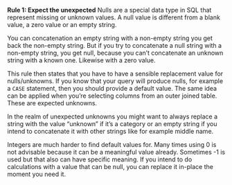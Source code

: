 **Rule 1: Expect the unexpected**
Nulls are a special data type in SQL that represent missing or unknown values. A null value is different from a blank value, a zero value or an empty string. 

You can concatenation an empty string with a non-empty string you get back the non-empty string. But if you try to concatenate a null string with a non-empty string, you get null, because you can’t concatenate an unknown string with a known one. Likewise with a zero value.

This rule then states that you have to have a sensible replacement value for nulls/unknowns. If you know that your query will produce nulls, for example a `CASE` statement, then you should provide a default value. The same idea can be applied when you’re selecting columns from an outer joined table. These are expected unknowns. 

In the realm of unexpected unknowns you might want to always replace a string with the value “unknown” if it’s a category or an empty string if you intend to concatenate it with other strings like for example middle name.

Integers are much harder to find default values for. Many times using 0 is not advisable because it can be a meaningful value already. Sometimes -1 is used but that also can have specific meaning. If you intend to do calculations with a value that can be null, you can replace it in-place the moment you need it.

